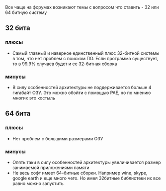 Все чаще на форумах возникают темы с вопросом что ставить - 32 или 64
битную систему

## 32 бита

### плюсы

  - Самый главный и наверное единственный плюс 32-битной системы в том,
    что нет проблем с поиском ПО. Если программа существует, то в 99.9%
    случаев будет и ее 32-битная сборка

### минусы

  - В силу особенностей архитектуры не поддерживается больше 4 гигабайт
    ОЗУ. Это можно обойти с помощью PAE, но по мнению многих это
    костыль

## 64 бита

### плюсы

  - Нет проблем с большими размерами ОЗУ

### минусы

  - Опять таки в силу особенностей архитектуры увеличивается размер
    занимаемой приложениями памяти
  - Не весь софт имеет 64-битные сборки. Например wine, skype, google
    earth и еще много чего. Но имея 32битные библиотеки их все равно
    можно запустить